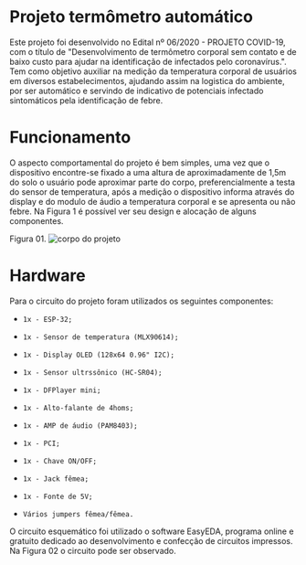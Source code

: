 # Projeto termômetro automático
Este projeto foi desenvolvido no Edital nº 06/2020 - PROJETO COVID-19, com o título de "Desenvolvimento de termômetro corporal sem contato e de baixo custo para ajudar na identificação de infectados pelo coronavírus.". Tem como objetivo auxiliar na medição da temperatura corporal de usuários em diversos estabelecimentos, ajudando assim na logistica do ambiente, por ser automático e servindo de indicativo de potenciais infectado sintomáticos pela identificação de febre.

# Funcionamento
O aspecto comportamental do projeto é bem simples, uma vez que o dispositivo encontre-se fixado a uma altura de aproximadamente de 1,5m do solo o usuário pode aproximar parte do corpo, preferencialmente a testa do sensor de temperatura, após a medição o dispositivo informa através do display e do modulo de áudio a temperatura corporal e se apresenta ou não febre. Na Figura 1 é possível ver seu design e alocação de alguns componentes.

Figura 01.
![corpo do projeto](https://user-images.githubusercontent.com/75312838/103484934-466d3d80-4dd1-11eb-8f72-037d712954b0.PNG)

# Hardware
Para o circuito do projeto foram utilizados os seguintes componentes:
-     1x - ESP-32;
-     1x - Sensor de temperatura (MLX90614);
-     1x - Display OLED (128x64 0.96" I2C);
-     1x - Sensor ultrssônico (HC-SR04);
-     1x - DFPlayer mini;
-     1x - Alto-falante de 4homs;
-     1x - AMP de áudio (PAM8403);
-     1x - PCI;
-     1x - Chave ON/OFF;
-     1x - Jack fêmea;
-     1x - Fonte de 5V;
-     Vários jumpers fêmea/fêmea.
O circuito esquemático foi utilizado o software EasyEDA, programa online e gratuito dedicado ao desenvolvimento e confecção de circuitos impressos. Na Figura 02 o circuito pode ser observado. 

